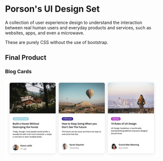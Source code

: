 # Porson's UI Design Set

A collection of user experience design to understand the interaction between real human users and everyday products and services, such as websites, apps, and even a microwave.

These are purely CSS without the use of bootstrap.

## Final Product

### Blog Cards

!["screenshot of blog cards"](https://github.com/oddporson/ui-design-set/blob/master/docs/blog-cards.png)
